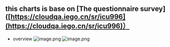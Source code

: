 ## this charts is base on [The questionnaire survey]([https://cloudqa.iego.cn/sr/icu996](https://cloudqa.iego.cn/sr/icu996)）

* overview
![image.png](https://upload-images.jianshu.io/upload_images/5420078-06f819e295e7e210.png?imageMogr2/auto-orient/strip%7CimageView2/2/w/1240)
![image.png](https://upload-images.jianshu.io/upload_images/5420078-ebe5ecac3e0819b4.png?imageMogr2/auto-orient/strip%7CimageView2/2/w/1240)
